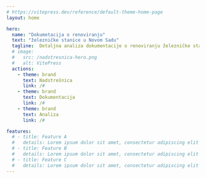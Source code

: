 ```yaml
---
# https://vitepress.dev/reference/default-theme-home-page
layout: home

hero:
  name: "Dokumetacija o renoviranju"
  text: "železničke stanice u Novom Sadu"
  tagline:  Detaljna analiza dokumentacije o renoviranju železničke stanice u Novom Sadu
  # image:
  #   src: /nadstresnica-hero.png
  #   alt: VitePress
  actions:
    - theme: brand
      text: Nadstrešnica
      link: /#
    - theme: brand
      text: Dokumentacija
      link: /#
    - theme: brand
      text: Analiza
      link: /#

features:
  # - title: Feature A
  #   details: Lorem ipsum dolor sit amet, consectetur adipiscing elit
  # - title: Feature B
  #   details: Lorem ipsum dolor sit amet, consectetur adipiscing elit
  # - title: Feature C
  #   details: Lorem ipsum dolor sit amet, consectetur adipiscing elit
---
```


